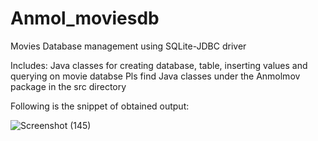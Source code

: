# Anmol_moviesdb
 Movies Database management using SQLite-JDBC driver
 
Includes:
Java classes for creating database, table, inserting values and querying on movie databse
Pls find Java classes under the Anmolmov package in the src directory

Following is the snippet of obtained output:

![Screenshot (145)](https://user-images.githubusercontent.com/76611893/192004532-adcbfbd6-9378-4646-9b4e-513e9a6630ac.png)




